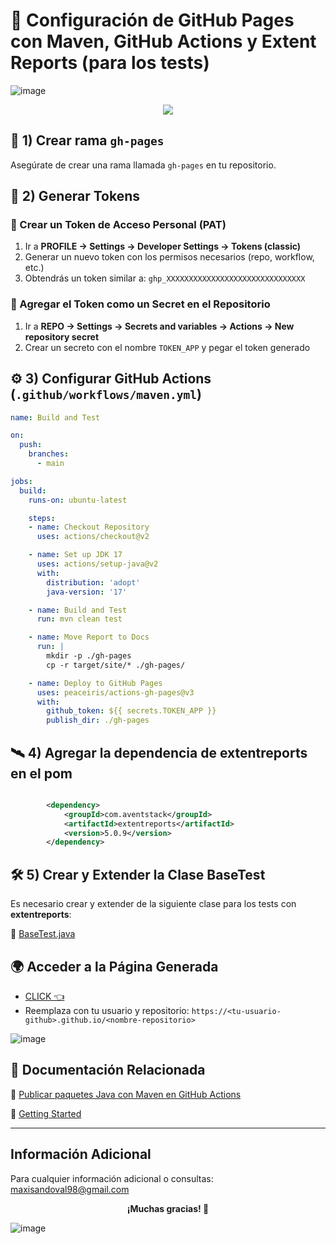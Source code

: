 # 🚀 Configuración de GitHub Pages con Maven, GitHub Actions y Extent Reports (para los tests)

![image](https://github.com/user-attachments/assets/8ef2efb6-d466-48d2-b5b8-6aaca9eab9be)

<p align="center"> 
  <img src="https://github.com/user-attachments/assets/6873e721-f7d9-49ea-8c52-e855aa9ea365"/>
</p>

## 📌 1) Crear rama `gh-pages`

Asegúrate de crear una rama llamada `gh-pages` en tu repositorio.


## 🔑 2) Generar Tokens

### 📌 Crear un Token de Acceso Personal (PAT)
1. Ir a **PROFILE -> Settings -> Developer Settings -> Tokens (classic)**
2. Generar un nuevo token con los permisos necesarios (repo, workflow, etc.)
3. Obtendrás un token similar a: `ghp_XXXXXXXXXXXXXXXXXXXXXXXXXXXXXXX`

### 📌 Agregar el Token como un Secret en el Repositorio
1. Ir a **REPO -> Settings -> Secrets and variables -> Actions -> New repository secret**
2. Crear un secreto con el nombre `TOKEN_APP` y pegar el token generado


## ⚙️ 3) Configurar GitHub Actions (`.github/workflows/maven.yml`)

```yaml
name: Build and Test

on:
  push:
    branches:
      - main

jobs:
  build:
    runs-on: ubuntu-latest

    steps:
    - name: Checkout Repository
      uses: actions/checkout@v2

    - name: Set up JDK 17
      uses: actions/setup-java@v2
      with:
        distribution: 'adopt'
        java-version: '17'

    - name: Build and Test
      run: mvn clean test

    - name: Move Report to Docs
      run: |
        mkdir -p ./gh-pages
        cp -r target/site/* ./gh-pages/

    - name: Deploy to GitHub Pages
      uses: peaceiris/actions-gh-pages@v3
      with:
        github_token: ${{ secrets.TOKEN_APP }}
        publish_dir: ./gh-pages
```

## 🛰 4) Agregar la dependencia de extentreports en el pom

```xml

        <dependency>
            <groupId>com.aventstack</groupId>
            <artifactId>extentreports</artifactId>
            <version>5.0.9</version>
        </dependency>

```

## 🛠️ 5) Crear y Extender la Clase BaseTest

Es necesario crear y extender de la siguiente clase para los tests con **extentreports**:

🔗 [BaseTest.java](https://github.com/maxisandoval37/demo-extentreports-spring-boot/blob/main/src/test/java/ar/dev/maxisandoval/demoextentreportsspringboot/BaseTest.java)


## 🌍 Acceder a la Página Generada

- [CLICK 👈](https://maxisandoval37.github.io/demo-extentreports-spring-boot/)
- Reemplaza con tu usuario y repositorio: `https://<tu-usuario-github>.github.io/<nombre-repositorio>`

![image](https://github.com/user-attachments/assets/fbe4e23d-c6f7-4a5f-a515-ed4c410bf9d3)


## 📖 Documentación Relacionada

🔗 [Publicar paquetes Java con Maven en GitHub Actions](https://docs.github.com/en/actions/publishing-packages/publishing-java-packages-with-maven)

🔗 [Getting Started](https://extentreports.com/docs/versions/5/java/index.html)

---

## Información Adicional
Para cualquier información adicional o consultas: <maxisandoval98@gmail.com>

<p align="center"><b>¡Muchas gracias! 🦔</b></p>

![image](https://github.com/user-attachments/assets/61e74945-a287-4266-86c9-faac81d3bfb5)
